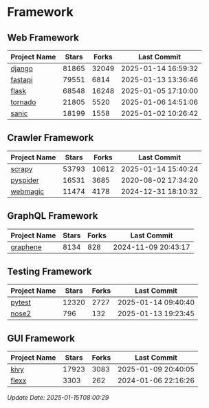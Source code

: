 # Framework

## Web Framework
| Project Name | Stars | Forks | Last Commit |
| ------------ | ----- | ----- | ----------- |
| [django](https://github.com/django/django) | 81865 | 32049 | 2025-01-14 16:59:32 |
| [fastapi](https://github.com/fastapi/fastapi) | 79551 | 6814 | 2025-01-13 13:36:46 |
| [flask](https://github.com/pallets/flask) | 68548 | 16248 | 2025-01-05 17:10:00 |
| [tornado](https://github.com/tornadoweb/tornado) | 21805 | 5520 | 2025-01-06 14:51:06 |
| [sanic](https://github.com/sanic-org/sanic) | 18199 | 1558 | 2025-01-02 10:26:42 |

## Crawler Framework
| Project Name | Stars | Forks | Last Commit |
| ------------ | ----- | ----- | ----------- |
| [scrapy](https://github.com/scrapy/scrapy) | 53793 | 10612 | 2025-01-14 15:40:24 |
| [pyspider](https://github.com/binux/pyspider) | 16531 | 3685 | 2020-08-02 17:34:20 |
| [webmagic](https://github.com/code4craft/webmagic) | 11474 | 4178 | 2024-12-31 18:10:32 |

## GraphQL Framework
| Project Name | Stars | Forks | Last Commit |
| ------------ | ----- | ----- | ----------- |
| [graphene](https://github.com/graphql-python/graphene) | 8134 | 828 | 2024-11-09 20:43:17 |

## Testing Framework
| Project Name | Stars | Forks | Last Commit |
| ------------ | ----- | ----- | ----------- |
| [pytest](https://github.com/pytest-dev/pytest) | 12320 | 2727 | 2025-01-14 09:40:40 |
| [nose2](https://github.com/nose-devs/nose2) | 796 | 132 | 2025-01-13 19:23:45 |

## GUI Framework
| Project Name | Stars | Forks | Last Commit |
| ------------ | ----- | ----- | ----------- |
| [kivy](https://github.com/kivy/kivy) | 17923 | 3083 | 2025-01-09 20:40:05 |
| [flexx](https://github.com/flexxui/flexx) | 3303 | 262 | 2024-01-06 22:16:26 |

*Update Date: 2025-01-15T08:00:29*